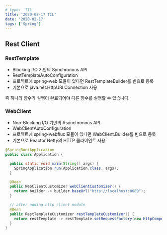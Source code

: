 ```yaml
---
# type: 'TIL'
title: '2020-02-17 TIL'
date: '2020-02-17'
tags: ['Spring']
---
```


## Rest Client

### RestTemplate

- Blocking I/O 기반의 Synchronous API
- RestTemplateAutoConfiguration
- 프로젝트에 spring-web 모듈이 있다면 RestTemplateBuilder를 빈으로 등록
- 기본으로 java.net.HttpURLConnection 사용

즉 하나의 함수가 실행이 완료되어야 다른 함수를 실행할 수 있습니다.

### WebClient

- Non-Blocking I/O 기반의 Asynchronous API
- WebClientAutoConfiguration
- 프로젝트에 spring-webflux 모듈이 있다면 WebClient.Builder를 빈으로 등록
- 기본으로 Reactor Netty의 HTTP 클라이언트 사용

```java
@SpringBootApplication
public class Application {

  public static void main(String[] args) {
    SpringApplication.run(Application.class, args);
  }

  @Bean
  public WebClientCustomizer webClientCustomizer() {
    return builder -> builder.baseUrl("http://localhost:8080");
  }

  // after adding http client module
  @Bean
  public RestTemplateCustomizer restTemplateCustomizer() {
    return restTemplate -> restTemplate.setRequestFactory(new HttpComponentsClientHttpRequestFactory());
  }
}
```
